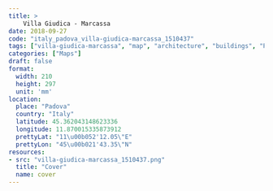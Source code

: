 ```yaml
---
title: > 
    Villa Giudica - Marcassa
date: 2018-09-27
code: "italy_padova_villa-giudica-marcassa_1510437"
tags: ["villa-giudica-marcassa", "map", "architecture", "buildings", "Padova", "Italy"]
categories: ["Maps"]
draft: false
format:
  width: 210
  height: 297
  unit: 'mm'
location:
  place: "Padova"
  country: "Italy"
  latitude: 45.362043148623336
  longitude: 11.870015335873912
  prettyLat: "11\u00b052'12.05\"E"
  prettyLon: "45\u00b021'43.35\"N"
resources:
- src: "villa-giudica-marcassa_1510437.png"
  title: "Cover"
  name: cover
---
```

